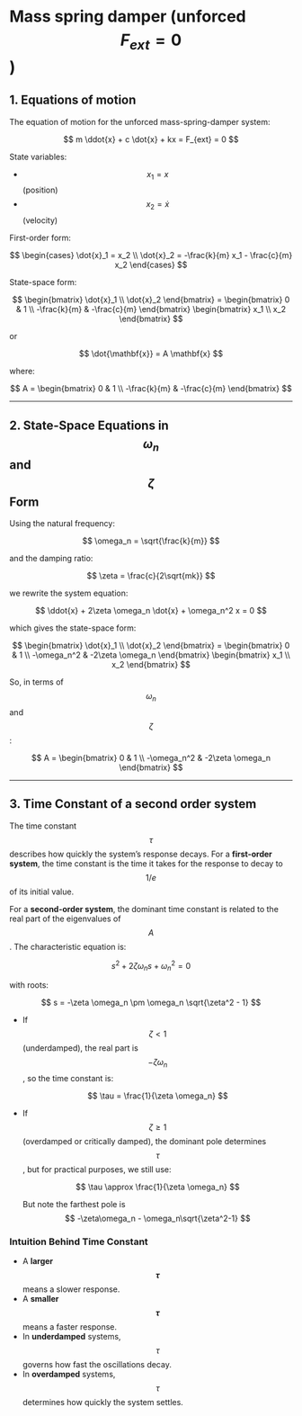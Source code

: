 # Mass spring damper (unforced $$F_{ext} = 0 $$)

## 1. Equations of motion

The equation of motion for the unforced mass-spring-damper system:

$$
m \ddot{x} + c \dot{x} + kx = F_{ext} = 0
$$

State variables:

* $$ x_1 = x $$ (position)
* $$ x_2 = \dot{x} $$ (velocity)

First-order form:

$$
\begin{cases}
\dot{x}_1 = x_2 \\
\dot{x}_2 = -\frac{k}{m} x_1 - \frac{c}{m} x_2
\end{cases}
$$

State-space form:

$$
\begin{bmatrix} \dot{x}_1 \\ \dot{x}_2 \end{bmatrix} =
\begin{bmatrix} 0 & 1 \\ -\frac{k}{m} & -\frac{c}{m} \end{bmatrix}
\begin{bmatrix} x_1 \\ x_2 \end{bmatrix}
$$

or

$$ \dot{\mathbf{x}} = A \mathbf{x} $$

where:

$$
A = \begin{bmatrix} 0 & 1 \\ -\frac{k}{m} & -\frac{c}{m} \end{bmatrix}
$$

---

## 2. State-Space Equations in $$ \omega_n $$ and $$ \zeta $$ Form

Using the natural frequency:

$$ \omega_n = \sqrt{\frac{k}{m}} $$

and the damping ratio:

$$ \zeta = \frac{c}{2\sqrt{mk}} $$

we rewrite the system equation:

$$ \ddot{x} + 2\zeta \omega_n \dot{x} + \omega_n^2 x = 0 $$

which gives the state-space form:

$$
\begin{bmatrix} \dot{x}_1 \\ \dot{x}_2 \end{bmatrix} =
\begin{bmatrix} 0 & 1 \\ -\omega_n^2 & -2\zeta \omega_n \end{bmatrix}
\begin{bmatrix} x_1 \\ x_2 \end{bmatrix}
$$

So, in terms of $$ \omega_n $$ and $$ \zeta $$:

$$
A = \begin{bmatrix} 0 & 1 \\ -\omega_n^2 & -2\zeta \omega_n \end{bmatrix}
$$

---

## 3. Time Constant of a second order system

The time constant $$ \tau $$ describes how quickly the system’s response decays. For a **first-order system**, the time constant is the time it takes for the response to decay to $$ 1/e $$ of its initial value.

For a **second-order system**, the dominant time constant is related to the real part of the eigenvalues of $$ A $$. The characteristic equation is:

$$ s^2 + 2\zeta \omega_n s + \omega_n^2 = 0 $$

with roots:

$$ s = -\zeta \omega_n \pm \omega_n \sqrt{\zeta^2 - 1} $$

- If $$ \zeta < 1 $$ (underdamped), the real part is $$ -\zeta \omega_n $$, so the time constant is:
  
  $$
  \tau = \frac{1}{\zeta \omega_n}
  $$

- If $$ \zeta \geq 1 $$ (overdamped or critically damped), the dominant pole determines $$ \tau $$, but for practical purposes, we still use:
  
  $$
  \tau \approx \frac{1}{\zeta \omega_n}
  $$
  
  But note the farthest pole is $$ -\zeta\omega_n - \omega_n\sqrt{\zeta^2-1} $$

### **Intuition Behind Time Constant**
- A **larger $$ \tau $$** means a slower response.
- A **smaller $$ \tau $$** means a faster response.
- In **underdamped** systems, $$ \tau $$ governs how fast the oscillations decay.
- In **overdamped** systems, $$ \tau $$ determines how quickly the system settles.